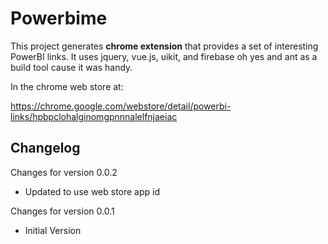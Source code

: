 # Powerbime #

This project generates **chrome extension** that provides a set of interesting PowerBI links. It uses jquery, vue.js, uikit, and firebase oh yes and ant as a build tool cause it was handy.

In the chrome web store at:

https://chrome.google.com/webstore/detail/powerbi-links/hpbpclohalginomgpnnnalelfnjaeiac

## Changelog

Changes for version 0.0.2
- Updated to use web store app id

Changes for version 0.0.1
- Initial Version
